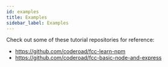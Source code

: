 ```yaml
---
id: examples
title: Examples
sidebar_label: Examples
---
```


Check out some of these tutorial repositories for reference:

- https://github.com/coderoad/fcc-learn-npm
- https://github.com/coderoad/fcc-basic-node-and-express
